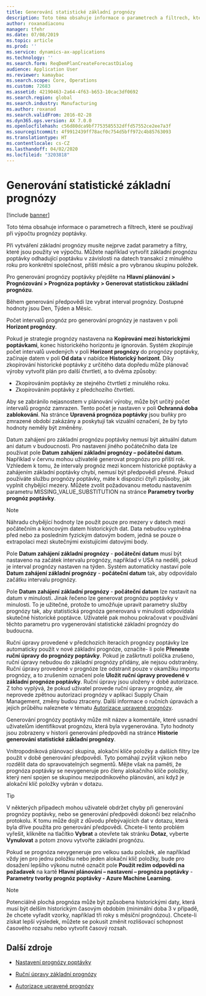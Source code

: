 ```yaml
---
title: Generování statistické základní prognózy
description: Toto téma obsahuje informace o parametrech a filtrech, které se používají při výpočtu prognózy poptávky.
author: roxanadiaconu
manager: tfehr
ms.date: 07/08/2019
ms.topic: article
ms.prod: ''
ms.service: dynamics-ax-applications
ms.technology: ''
ms.search.form: ReqDemPlanCreateForecastDialog
audience: Application User
ms.reviewer: kamaybac
ms.search.scope: Core, Operations
ms.custom: 72683
ms.assetid: 42190463-2a64-4f63-b653-10cac3df0692
ms.search.region: global
ms.search.industry: Manufacturing
ms.author: roxanad
ms.search.validFrom: 2016-02-28
ms.dyn365.ops.version: AX 7.0.0
ms.openlocfilehash: c56d80dca9bf7753585532dffd57552ce2ee7a3f
ms.sourcegitcommit: 4f9912439ff78acf0c754d5bff972c4b85763093
ms.translationtype: HT
ms.contentlocale: cs-CZ
ms.lasthandoff: 04/02/2020
ms.locfileid: "3203818"
---
```

# <a name="generate-a-statistical-baseline-forecast"></a>Generování statistické základní prognózy

[!include [banner](../includes/banner.md)]

Toto téma obsahuje informace o parametrech a filtrech, které se používají při výpočtu prognózy poptávky. 

Při vytváření základní prognózy musíte nejprve zadat parametry a filtry, které jsou použity ve výpočtu. Můžete například vytvořit základní prognózu poptávky odhadující poptávku v závislosti na datech transakcí z minulého roku pro konkrétní společnost, příští měsíc a pro vybranou skupinu položek. 

Pro generování prognózy poptávky přejděte na **Hlavní plánování &gt; Prognózování &gt; Prognóza poptávky &gt; Generovat statistickou základní prognózu**. 

Během generování předpovědi lze vybrat interval prognózy. Dostupné hodnoty jsou Den, Týden a Měsíc. 

Počet intervalů prognóz pro generování prognózy je nastaven v poli **Horizont prognózy**. 

Pokud je strategie prognózy nastavena na **Kopírování mezi historickými poptávkami**, konec historického horizontu je ignorován. Systém zkopíruje počet intervalů uvedených v poli **Horizont prognózy** do prognózy poptávky, začínaje datem v poli **Od data** v nabídce **Historický horizont**. Díky zkopírování historické poptávky z určitého data dopředu může plánovač výroby vytvořit plán pro další čtvrtletí, a to dvěma způsoby:

-   Zkopírováním poptávky ze stejného čtvrtletí z minulého roku.
-   Zkopírováním poptávky z předchozího čtvrtletí.

Aby se zabránilo nejasnostem v plánování výroby, může být určitý počet intervalů prognóz zamrazen. Tento počet je nastaven v poli **Ochranná doba zablokování**. Na stránce **Upravená prognóza poptávky** jsou buňky pro zmrazené období zakázány a poskytují tak vizuální označení, že by tyto hodnoty neměly být změněny. 

Datum zahájení pro základní prognózu poptávky nemusí být aktuální datum ani datum v budoucnosti. Pro nastavení jiného počátečního data lze používat pole **Datum zahájení základní prognózy – počáteční datum**. Například v červnu mohou uživatelé generovat prognózu pro příští rok. Vzhledem k tomu, že intervaly prognóz mezi koncem historické poptávky a zahájením základní poptávky chybí, nemusí být předpovědi přesné. Pokud používáte službu prognózy poptávky, máte k dispozici čtyři způsoby, jak vyplnit chybějící mezery. Můžete zvolit požadovanou metodu nastavením parametru MISSING\_VALUE\_SUBSTITUTION na stránce **Parametry tvorby prognóz poptávky**. 

> [!NOTE]
> Náhradu chybějící hodnoty lze použít pouze pro mezery v datech mezi počátečním a koncovým datem historických dat. Data nebudou vyplněna před nebo za posledním fyzickým datovým bodem, jedná se pouze o extrapolaci mezi skutečnými existujícími datovými body. 

Pole **Datum zahájení základní prognózy** - **počáteční datum** musí být nastaveno na začátek intervalu prognózy, například v USA na neděli, pokud je interval prognózy nastaven na týden. Systém automaticky nastaví pole **Datum zahájení základní prognózy** - **počáteční datum** tak, aby odpovídalo začátku intervalu prognózy. 

Pole **Datum zahájení základní prognózy** - **počáteční datum** lze nastavit na datum v minulosti. Jinak řečeno lze generovat prognózu poptávky v minulosti. To je užitečné, protože to umožňuje upravit parametry služby prognózy tak, aby statistická prognóza generovaná v minulosti odpovídala skutečné historické poptávce. Uživatelé pak mohou pokračovat v používání těchto parametru pro vygenerování statistické základní prognózy do budoucna. 

Ruční úpravy provedené v předchozích iteracích prognózy poptávky lze automaticky použít v nové základní prognóze, označíte- li pole **Přeneste ruční úpravy do prognózy poptávky**. Pokud je zaškrtnutí políčka zrušeno, ruční úpravy nebudou do základní prognózy přidány, ale nejsou odstraněny. Ruční úpravy provedené v prognóze lze odstranit pouze v okamžiku importu prognózy, a to zrušením označení pole **Uložit ruční úpravy provedené v základní prognóze poptávky**. Ruční úpravy jsou uloženy v době autorizace. Z toho vyplývá, že pokud uživatel provede ruční úpravy prognózy, ale neprovede zpětnou autorizaci prognózy v aplikaci Supply Chain Management, změny budou ztraceny. Další informace o ručních úpravách a jejich průběhu naleznete v tématu [Autorizace upravené prognózy](authorize-adjusted-forecast.md). 

Generování prognózy poptávky může mít název a komentáře, které usnadní uživatelům identifikovat prognózu, která byla vygenerována. Tyto hodnoty jsou zobrazeny v historii generování předpovědi na stránce **Historie generování statistické základní prognózy**. 

Vnitropodniková plánovací skupina, alokační klíče položky a dalších filtry lze použít v době generování předpovědi. Tyto pomáhají zvýšit výkon nebo rozdělit data do spravovatelných segmentů. Mějte však na paměti, že prognóza poptávky se nevygeneruje pro členy alokačního klíče položky, který není spojen se skupinou mezipodnikového plánování, ani když je alokační klíč položky vybrán v dotazu. 

> [!TIP]
> V některých případech mohou uživatelé obdržet chyby při generování prognózy poptávky, nebo se generování předpovědi dokončí bez relačního protokolu. K tomu může dojít z důvodu přebývajících dat v dotazu, která byla dříve použita pro generování předpovědi. Chcete-li tento problém vyřešit, klikněte na tlačítko **Vybrat** a otevřete tak stránku **Dotaz**, vyberte **Vynulovat** a potom znovu vytvořte základní prognózu. 

Pokud se prognóza nevygeneruje pro velkou sadu položek, ale například vždy jen pro jednu položku nebo jeden alokační klíč položky, bude pro dosažení lepšího výkonu nutné označit pole **Použít režim odpovědi na požadavek** na kartě **Hlavní plánování – nastavení – prognóza poptávky** - **Parametry tvorby prognóz poptávky - Azure Machine Learning**.

> [!NOTE]
> Potenciálně plochá prognóza může být způsobena historickými daty, která musí být delším historickým časovým obdobím (minimální doba 3 v případě, že chcete vyřadit vzorky, například tři roky s měsíční prognózou). Chcete-li získat lepší výsledek, můžete se pokusit změnit rozlišovací schopnost časového rozsahu nebo vytvořit časový rozsah.

<a name="additional-resources"></a>Další zdroje
--------

- [Nastavení prognózy poptávky](demand-forecasting-setup.md)

- [Ruční úpravy základní prognózy](manual-adjustments-baseline-forecast.md)

- [Autorizace upravené prognózy](authorize-adjusted-forecast.md)
